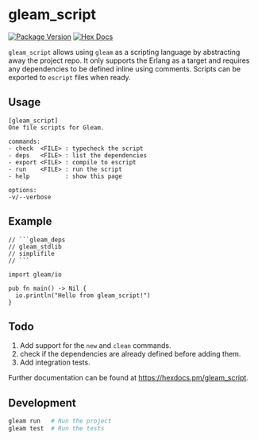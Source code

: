 # gleam_script

[![Package Version](https://img.shields.io/hexpm/v/gleam_script)](https://hex.pm/packages/gleam_script)
[![Hex Docs](https://img.shields.io/badge/hex-docs-ffaff3)](https://hexdocs.pm/gleam_script/)

`gleam_script` allows using `gleam` as a scripting language by abstracting away the project repo. It only supports the Erlang as a target and requires any dependencies to be defined inline using comments. Scripts can be exported to `escript` files when ready.

## Usage

```
[gleam_script]
One file scripts for Gleam.

commands:
- check  <FILE> : typecheck the script
- deps   <FILE> : list the dependencies
- export <FILE> : compile to escript
- run    <FILE> : run the script
- help          : show this page

options:
-v/--verbose
```

## Example

````gleam
// ```gleam_deps
// gleam_stdlib
// simplifile
// ```

import gleam/io

pub fn main() -> Nil {
  io.println("Hello from gleam_script!")
}
`````

## Todo
1. Add support for the `new` and `clean` commands.
2. check if the dependencies are already defined before adding them.
3. Add integration tests.

Further documentation can be found at <https://hexdocs.pm/gleam_script>.

## Development

```sh
gleam run   # Run the project
gleam test  # Run the tests
```
